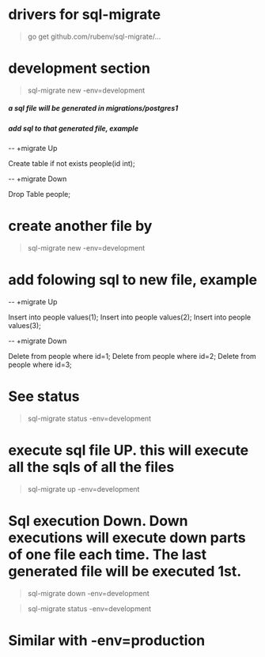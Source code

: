 # drivers for sql-migrate
> go get github.com/rubenv/sql-migrate/...



# development section
> sql-migrate new -env=development

##### a sql file will be generated in migrations/postgres1
##### add sql to that generated file, example

-- +migrate Up

Create table if not exists people(id int);

-- +migrate Down

Drop Table people;



# create another file by
> sql-migrate new -env=development

# add folowing sql to new file, example
-- +migrate Up

Insert into people values(1);
Insert into people values(2);
Insert into people values(3);

-- +migrate Down

Delete from people where id=1;
Delete from people where id=2;
Delete from people where id=3;



# See status 
> sql-migrate status -env=development

# execute sql file UP. this will execute all the sqls of all the files
> sql-migrate up -env=development

# Sql execution Down. Down executions will execute down parts of one file each time. The last generated file will be executed 1st.
> sql-migrate down -env=development



> sql-migrate status -env=development


# Similar with -env=production
